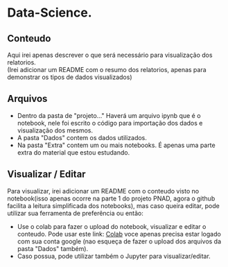 # Data-Science.

## Conteudo

Aqui irei apenas descrever o que será necessário para visualização dos relatorios.<br>
(Irei adicionar um README com o resumo dos relatorios, apenas para demonstrar os tipos de dados visualizados)

## Arquivos

  -  Dentro da pasta de "projeto..." Haverá um arquivo ipynb que é o notebook, nele foi escrito o código para importação dos dados e visualização dos mesmos.
  -  A pasta "Dados" contem os dados utilizados.
  -  Na pasta "Extra" contem um ou mais notebooks. É apenas uma parte extra do material que estou estudando.
  
## Visualizar / Editar

Para visualizar, irei adicionar um README com o conteudo visto no notebook(isso apenas ocorre na parte 1 do projeto PNAD, agora o github facilita a leitura simplificada dos notebooks), mas caso queira editar, pode utilizar sua ferramenta de preferência ou então:
  -  Use o colab para fazer o upload do notebook, visualizar e editar o conteudo. Pode usar este link: [Colab](https://colab.research.google.com/) 
  voce apenas precisa estar logado com sua conta google (nao esqueça de fazer o upload dos arquivos da pasta "Dados" também).
  - Caso possua, pode utilizar também o Jupyter para visualizar/editar.
